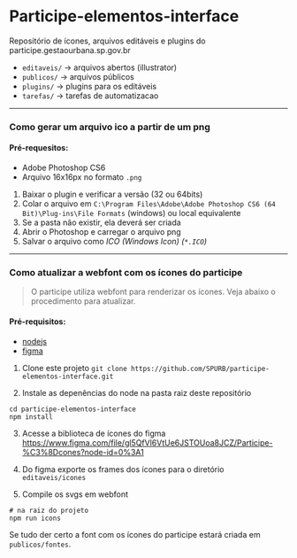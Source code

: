 # Participe-elementos-interface

Repositório de ícones, arquivos editáveis e plugins do participe.gestaourbana.sp.gov.br

  - `editaveis/` -> arquivos abertos (illustrator)
  - `publicos/` -> arquivos públicos 
  - `plugins/` -> plugins para os editáveis  
  - `tarefas/` -> tarefas de automatizacao
___
### Como gerar um arquivo ico a partir de um png
#### Pré-requesitos: 
 - Adobe Photoshop CS6 
 - Arquivo 16x16px no formato `.png`
1. Baixar o plugin e verificar a versão (32 ou 64bits)
2. Colar o arquivo em `C:\Program Files\Adobe\Adobe Photoshop CS6 (64 Bit)\Plug-ins\File Formats` (windows) ou local equivalente 
3. Se a pasta não existir, ela deverá ser criada
4. Abrir o Photoshop e carregar o arquivo png
5. Salvar o arquivo como *ICO (Windows Icon) (`*.ICO`)*
___
### Como atualizar a webfont com os ícones do participe 
> O participe utiliza webfont para renderizar os ícones. Veja abaixo o procedimento para atualizar. 
#### Pré-requisitos: 
- [nodejs](https://nodejs.org/en/)
- [figma](https://www.figma.com/)

1. Clone este projeto 
`git clone https://github.com/SPURB/participe-elementos-interface.git`

2. Instale as depenências do node na pasta raiz deste repositório

```
cd participe-elementos-interface
npm install
```

3. Acesse a biblioteca de ícones do figma
https://www.figma.com/file/gl5QfVl6VtUe6JSTOUoa8JCZ/Participe-%C3%8Dcones?node-id=0%3A1

4. Do figma exporte os frames dos ícones para o diretório `editaveis/icones`  

5. Compile os svgs em webfont
```
# na raiz do projeto
npm run icons
```
Se tudo der certo a font com os ícones do participe estará criada em `publicos/fontes`.

